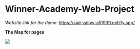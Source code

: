 # Winner-Academy-Web-Project


*Website link for the demo:*
https://sad-yalow-a51939.netlify.app/ 



**The Map for pages** 

![](./map.png) 

